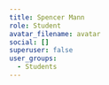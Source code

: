 ```yaml
---
title: Spencer Mann
role: Student
avatar_filename: avatar
social: []
superuser: false
user_groups:
  - Students
---
```

